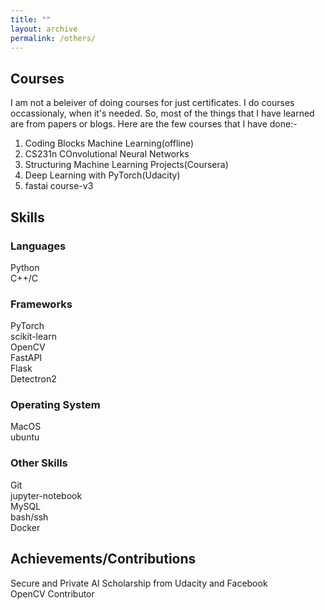 ```yaml
---
title: ""
layout: archive
permalink: /others/
---
```

## Courses
  I am not a beleiver of doing courses for just certificates. I do courses occassionaly, when it's needed. So, most of the things that I have learned are from papers or blogs. Here are the few courses that I have done:-
1. Coding Blocks Machine Learning(offline)
2. CS231n COnvolutional Neural Networks
3. Structuring Machine Learning Projects(Coursera)
4. Deep Learning with PyTorch(Udacity)
5. fastai course-v3

## Skills
### Languages
  Python                                                                                                                                                            
  C++/C
 
### Frameworks
  PyTorch                                                                                                                                                           
  scikit-learn                                                                                                                                                      
  OpenCV                                                                                                                                                            
  FastAPI                                                                                                                                                           
  Flask                                                                                                                                                               
  Detectron2                                                                                                                                                        
  
### Operating System
  MacOS                                                                                                                                                             
  ubuntu
  
### Other Skills
  Git                                                                                                                                                               
  jupyter-notebook                                                                                                                                                  
  MySQL                                                                                                                                                             
  bash/ssh                                                                                                                                                          
  Docker                                                                                                                                                            
  
  
## Achievements/Contributions
  Secure and Private AI Scholarship from Udacity and Facebook                                                                                                         
  OpenCV Contributor

